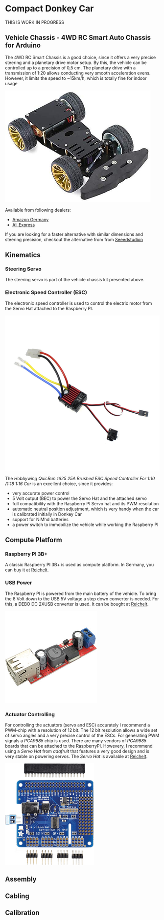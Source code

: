 # Compact Donkey Car

THIS IS WORK IN PROGRESS

## Vehicle Chassis - 4WD RC Smart Auto Chassis for Arduino

The 4WD RC Smart Chassis is a good choice, since it offers a very precise steering and a planetary drive motor setup.
By this, the vehicle can be controlled up to a precision of 0,5 cm.
The planetary drive with a transmission of 1:20 allows conducting very smooth acceleration evens.
However, it limits the speed to ~15km/h, which is totally fine for indoor usage

![](images/icc_chassis.jpg)

Available from following dealers:

* [Amazon Germany](https://www.amazon.de/RoboMall-4WD-Smart-Car-Chassis/dp/B075MDVHFJ/)
* [Ali Express](https://de.aliexpress.com/item/32830665408.html)

If you are looking for a faster alternative with similar dimensions and steering precision, checkout the alternative from from [Seeedstudion](https://www.seeedstudio.com/Robot-car-Kit-RC-Smart-Car-Chassis-p-4226.html)

## Kinematics

### Steering Servo

The steering servo is part of the vehicle chassis kit presented above.

### Electronic Speed Controller (ESC)

The electronic speed controller is used to control the electric motor from the Servo Hat attached to the Raspberry PI.

![](images/icc_esc.jpg)

The _Hobbywing QuicRun 1625 25A Brushed ESC Speed Controller For 1:10 /1:18 1:16 Car_ is an excellent choice, since it provides:

* very accurate power control
* 5 Volt output (BEC) to power the Servo Hat and the attached servo
* full compatibility with the Raspberry PI Servo hat and its PWM resolution
* automatic neutral position adjustment, which is very handy when the car is calibrated initially in Donkey Car
* support for NiMhd batteries
* a power switch to immobilize the vehicle while working the Raspberry PI

## Compute Platform

### Raspberry PI 3B+

A classic Raspberry PI 3B+ is used as compute platform.
In Germany, you can buy it at [Reichelt](https://www.reichelt.de/raspberry-pi-3-b-4x-1-4-ghz-1-gb-ram-wlan-bt-raspberry-pi-3b-p217696.html).

### USB Power

The Raspberry PI is powered from the main battery of the vehicle. To bring the 8 Volt down to the USB 5V voltage a step down converter is needed. For this, a DEBO DC 2XUSB converter is used. It can be bought at [Reichelt](https://www.reichelt.de/entwicklerboards-spannungsregler-6-40-v-dc-auf-2x-usb-5v-3a-debo-dc-2xusb-p242778.html?&trstct=pos_9).

![](images/icc_usb_voltage_converter.jpg)

### Actuator Controlling

For controlling the actuators (servo and ESC) accurately I recommend a PWM-chip with a resolution of 12 bit. The 12 bit resolution allows a wide set of servo angles and a very precise control of the ESCs. For generating PWM signals a _PCA9685_ chip is used. There are many vendors of _PCA9685_ boards that can be attached to the RaspberryPI. Howevery, I recommend using a _Servo Hat_ from _adafruit_ that features a very good design and is very stable on powering servos. The _Servo Hat_ is available at [Reichelt](https://www.reichelt.de/raspberry-pi-servo-hat-16-kanal-pwm-pca9685-rpi-servo-hat-p235533.html?&trstct=pos_0).

![](images/icc_servo_hat.png)


## Assembly

## Cabling

## Calibration
